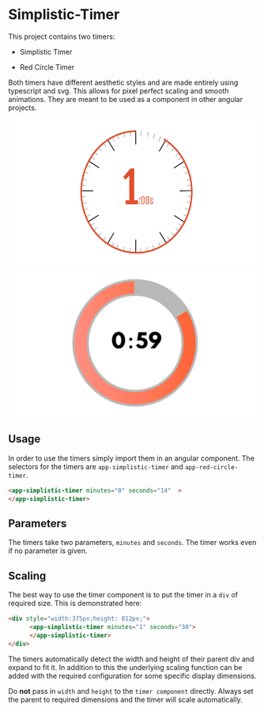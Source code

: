 # Simplistic-Timer

This project contains two timers:

* Simplistic Timer

* Red Circle Timer

Both timers have different aesthetic styles and are made entirely using typescript and svg. This allows for pixel perfect scaling and smooth animations. They are meant to be used as a component in other angular projects. 

<p align="center">
  <img src="https://github.com/Oleksa1191/Angular-Timer/blob/master/docs/readme/SimplisticTimer.png" width="500" height="300">
  <img src="https://github.com/Oleksa1191/Angular-Timer/blob/master/docs/readme/RedCircleTimer.png" width="500" height="300">
</p>
  

## Usage

In order to use the timers simply import them in an angular component. The selectors for the timers are `app-simplistic-timer` and `app-red-circle-timer`. 

```html
<app-simplistic-timer minutes="0" seconds="14"  >
</app-simplistic-timer>
```
## Parameters

The timers take two parameters, `minutes` and `seconds`. The timer works even if no parameter is given.

## Scaling

The best way to use the timer component is to put the timer in a `div` of required size. This is demonstrated here:
```html
<div style="width:375px;height: 812px;">
      <app-simplistic-timer minutes="1" seconds="30">
      </app-simplistic-timer>
</div>
```

The timers automatically detect the width and height of their parent div and expand to fit it. In addition to this the underlying scaling function can be added with the required configuration for some specific display dimensions.

Do **not** pass in `width` and `height` to the `timer component` directly. Always set the parent to required dimensions and the timer will scale automatically.
